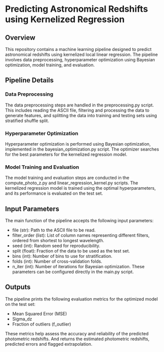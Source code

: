 # Predicting Astronomical Redshifts using Kernelized Regression
## Overview
This repository contains a machine learning pipeline designed to predict astronomical redshifts using kernelized local linear regression. The pipeline involves data preprocessing, hyperparameter optimization using Bayesian optimization, model training, and evaluation.
## Pipeline Details
### Data Preprocessing
The data preprocessing steps are handled in the preprocessing.py script. This includes reading the ASCII file, filtering and processing the data to generate features, and splitting the data into training and testing sets using stratified shuffle split.
### Hyperparameter Optimization
Hyperparameter optimization is performed using Bayesian optimization, implemented in the bayesian_optimization.py script. The optimizer searches for the best parameters for the kernelized regression model.
### Model Training and Evaluation
The model training and evaluation steps are conducted in the compute_photo_z.py and linear_regression_kernel.py scripts. The kernelized regression model is trained using the optimal hyperparameters, and its performance is evaluated on the test set.
## Input Parameters
The main function of the pipeline accepts the following input parameters:
- file (str): Path to the ASCII file to be read.
- filter_order (list): List of column names representing different filters, ordered from shortest to longest wavelength.
- seed (int): Random seed for reproducibility.
- split (float): Fraction of the data to be used as the test set.
- bins (int): Number of bins to use for stratification.
- folds (int): Number of cross-validation folds.
- n_iter (int): Number of iterations for Bayesian optimization.
These parameters can be configured directly in the main.py script.
## Outputs
The pipeline prints the following evaluation metrics for the optimized model on the test set:
- Mean Squared Error (MSE)
- Sigma_dz
- Fraction of outliers (f_outlier)
  
These metrics help assess the accuracy and reliability of the predicted photometric redshifts.
And returns the estimated photometric redshifts, predicted errors and flagged extrapolation.
